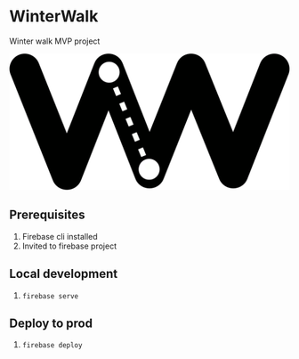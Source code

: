 # WinterWalk
Winter walk MVP project

![logo](./img/logo.png)

## Prerequisites
1. Firebase cli installed
1. Invited to firebase project

## Local development
1. `firebase serve`

## Deploy to prod
1. `firebase deploy`
